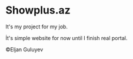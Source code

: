 # Showplus.az

It's my project for my job.

İt's simple website for now until I finish real portal.

©Eljan Guluyev
